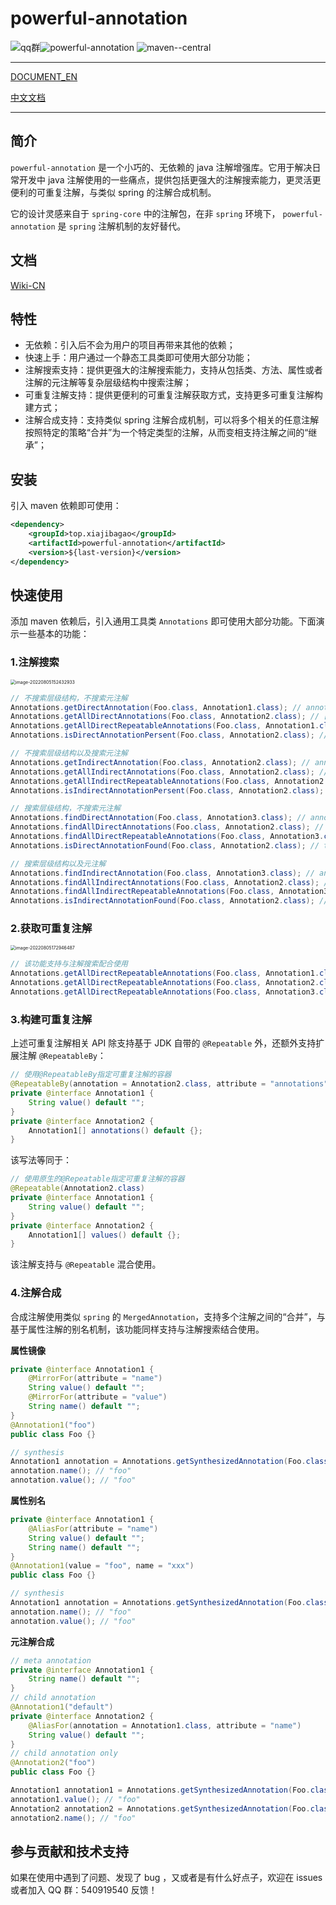# powerful-annotation

![qq群](https://img.shields.io/badge/qq%E7%BE%A4-540919540-yellowgreen)![powerful-annotation](https://img.shields.io/github/license/Createsequence/crane) ![maven--central](https://img.shields.io/badge/maven--central-0.0.1-green)

------

[DOCUMENT_EN](README-EN.md)

[中文文档](README.md)

------

## 简介

`powerful-annotation` 是一个小巧的、无依赖的 java 注解增强库。它用于解决日常开发中 java 注解使用的一些痛点，提供包括更强大的注解搜索能力，更灵活更便利的可重复注解，与类似 spring 的注解合成机制。

它的设计灵感来自于 `spring-core` 中的注解包，在非 `spring` 环境下， `powerful-annotation` 是 `spring` 注解机制的友好替代。

## 文档

[Wiki-CN](https://gitee.com/CreateSequence/powerful-annotation/wikis/Home)

## 特性

- 无依赖：引入后不会为用户的项目再带来其他的依赖；
- 快速上手：用户通过一个静态工具类即可使用大部分功能；
- 注解搜索支持：提供更强大的注解搜索能力，支持从包括类、方法、属性或者注解的元注解等复杂层级结构中搜索注解；
- 可重复注解支持：提供更便利的可重复注解获取方式，支持更多可重复注解构建方式；
- 注解合成支持：支持类似 spring 注解合成机制，可以将多个相关的任意注解按照特定的策略“合并”为一个特定类型的注解，从而变相支持注解之间的“继承”；

## 安装

引入 maven 依赖即可使用：

~~~xml
<dependency>
    <groupId>top.xiajibagao</groupId>
    <artifactId>powerful-annotation</artifactId>
    <version>${last-version}</version>
</dependency>
~~~

## 快速使用

添加 maven 依赖后，引入通用工具类 `Annotations` 即可使用大部分功能。下面演示一些基本的功能：

### 1.注解搜索

<img src="https://img.xiajibagao.top/image-20220805152432933.png" alt="image-20220805152432933" style="zoom:50%;" />

~~~java
// 不搜索层级结构，不搜索元注解
Annotations.getDirectAnnotation(Foo.class, Annotation1.class); // annotation1
Annotations.getAllDirectAnnotations(Foo.class, Annotation2.class); // []
Annotations.getAllDirectRepeatableAnnotations(Foo.class, Annotation1.class); // [annotation1]
Annotations.isDirectAnnotationPersent(Foo.class, Annotation2.class); // false

// 不搜索层级结构以及搜索元注解
Annotations.getIndirectAnnotation(Foo.class, Annotation2.class); // annotation2
Annotations.getAllIndirectAnnotations(Foo.class, Annotation2.class); // [annotation2]
Annotations.getAllIndirectRepeatableAnnotations(Foo.class, Annotation2.class); // [annotation2]
Annotations.isIndirectAnnotationPersent(Foo.class, Annotation2.class); // true

// 搜索层级结构，不搜索元注解
Annotations.findDirectAnnotation(Foo.class, Annotation3.class); // annotation3
Annotations.findAllDirectAnnotations(Foo.class, Annotation2.class); // [annotation2]
Annotations.findAllDirectRepeatableAnnotations(Foo.class, Annotation3.class); // [annotation3]
Annotations.isDirectAnnotationFound(Foo.class, Annotation2.class); // true

// 搜索层级结构以及元注解
Annotations.findIndirectAnnotation(Foo.class, Annotation3.class); // annotation3
Annotations.findAllIndirectAnnotations(Foo.class, Annotation2.class); // [annotation2, annotation2, annotation2]
Annotations.findAllIndirectRepeatableAnnotations(Foo.class, Annotation3.class); // [annotation3]
Annotations.isIndirectAnnotationFound(Foo.class, Annotation2.class); // true
~~~

### 2.获取可重复注解

<img src="https://img.xiajibagao.top/image-20220805172946487.png" alt="image-20220805172946487" style="zoom: 50%;" />

~~~java
// 该功能支持与注解搜索配合使用
Annotations.getAllDirectRepeatableAnnotations(Foo.class, Annotation1.class); // annotation1 * 7
Annotations.getAllDirectRepeatableAnnotations(Foo.class, Annotation2.class); // annotation2 * 3
Annotations.getAllDirectRepeatableAnnotations(Foo.class, Annotation3.class); // annotation1 * 1
~~~

### 3.构建可重复注解

上述可重复注解相关 API 除支持基于 JDK 自带的 `@Repeatable` 外，还额外支持扩展注解 `@RepeatableBy`：

~~~java
// 使用@RepeatableBy指定可重复注解的容器
@RepeatableBy(annotation = Annotation2.class, attribute = "annotations")
private @interface Annotation1 {
    String value() default "";
}
private @interface Annotation2 {
    Annotation1[] annotations() default {};
}
~~~

该写法等同于：

~~~java
// 使用原生的@Repeatable指定可重复注解的容器
@Repeatable(Annotation2.class)
private @interface Annotation1 {
    String value() default "";
}
private @interface Annotation2 {
    Annotation1[] values() default {};
}
~~~

该注解支持与 `@Repeatable` 混合使用。

### 4.注解合成

合成注解使用类似 `spring` 的 `MergedAnnotation`，支持多个注解之间的“合并”，与基于属性注解的别名机制，该功能同样支持与注解搜索结合使用。

**属性镜像**

~~~java
private @interface Annotation1 {
    @MirrorFor(attribute = "name")
    String value() default "";
    @MirrorFor(attribute = "value")
    String name() default "";
}
@Annotation1("foo")
public class Foo {}

// synthesis
Annotation1 annotation = Annotations.getSynthesizedAnnotation(Foo.class, Annotation1.class);
annotation.name(); // "foo"
annotation.value(); // "foo"
~~~

**属性别名**

~~~java
private @interface Annotation1 {
    @AliasFor(attribute = "name")
    String value() default "";
    String name() default "";
}
@Annotation1(value = "foo", name = "xxx")
public class Foo {}

// synthesis
Annotation1 annotation = Annotations.getSynthesizedAnnotation(Foo.class, Annotation1.class);
annotation.name(); // "foo"
annotation.value(); // "foo"
~~~

**元注解合成**

~~~java
// meta annotation
private @interface Annotation1 {
    String name() default "";
}
// child annotation
@Annotation1("default")
private @interface Annotation2 {
    @AliasFor(annotation = Annotation1.class, attribute = "name")
    String value() default "";
}
// child annotation only
@Annotation2("foo")
public class Foo {}

Annotation1 annotation1 = Annotations.getSynthesizedAnnotation(Foo.class, Annotation1.class);
annotation1.value(); // "foo"
Annotation2 annotation2 = Annotations.getSynthesizedAnnotation(Foo.class, Annotation2.class);
annotation2.name(); // "foo"
~~~

##  参与贡献和技术支持

如果在使用中遇到了问题、发现了 bug ，又或者是有什么好点子，欢迎在 issues 或者加入 QQ 群：540919540 反馈！
